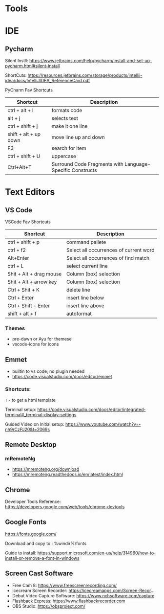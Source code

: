 # Tools

# IDE

## Pycharm

Silent Instll: https://www.jetbrains.com/help/pycharm/install-and-set-up-pycharm.html#silent-install

ShortCuts: https://resources.jetbrains.com/storage/products/intellij-idea/docs/IntelliJIDEA_ReferenceCard.pdf

PyCharm Fav Shortcuts

|Shortcut | Description 
|--------|--------------------|
|ctrl + alt + l |formats code |
|alt + j |selects text |
|ctrl + shift + j |make it one line |
| shift + alt + up down | move line up and down|
|F3 |search for item |
|ctrl + shift + U |uppercase |
|Ctrl+Alt+T |Surround Code Fragments with Language-Specific Constructs |


# Text Editors

## VS Code

VSCode Fav Shortcuts

|Shortcut | Description 
|--------|--------------------|
|ctrl + shift + p |command pallete |
|ctrl + f2 |Select all occurrences of current word |
|Alt+Enter| Select all occurrences of find match|
|ctrl + L |select current line |
| Shit + Alt + drag mouse|Column (box) selection |
| Shit + Alt + arrow key|Column (box) selection |
| Ctrl + Shit + K| delete line |
|Ctrl + Enter| insert line below |
|Ctrl + Shift + Enter| insert line above |
|shift + alt + f |autoformat |


### Themes
- pre-dawn or Ayu for themese
- vscode-icons for icons


## Emmet

- builtin to vs code; no plugin needed
- https://code.visualstudio.com/docs/editor/emmet

### Shortcuts:

 ```!``` - to get a html template


Terminal setup: https://code.visualstudio.com/docs/editor/integrated-terminal#_terminal-display-settings 

Guided Video on Initial setup: https://www.youtube.com/watch?v=-nh9rCzPJ20&t=2069s

## Remote Desktop 

### mRemoteNg
- https://mremoteng.org/download
- https://mremoteng.readthedocs.io/en/latest/index.html



## Chrome
Developer Tools Reference: https://developers.google.com/web/tools/chrome-devtools 

## Google Fonts
https://fonts.google.com/

Download and copy to : %windir%\fonts

Guide to install: https://support.microsoft.com/en-us/help/314960/how-to-install-or-remove-a-font-in-windows


## Screen Cast Software
- Free Cam 8: https://www.freescreenrecording.com/
- Icecream Screen Recorder: https://icecreamapps.com/Screen-Recor...
- Debut Video Capture Software: https://www.nchsoftware.com/capture
- Flashback Express: https://www.flashbackrecorder.com
- OBS Studio: https://obsproject.com/